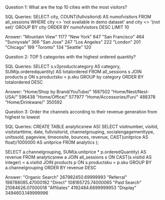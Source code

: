 Question 1:  What are the top 10 cities with the most visitors?


SQL Queries: 
SELECT city, COUNT(fullvisitorid) AS numofvisitors
FROM all_sessions
WHERE city <> 'not available in demo dataset' and city <> '(not set)'
GROUP BY city
ORDER BY numofvisitors DESC
LIMIT 10 

Answer: 
"Mountain View"	1177
"New York"	647
"San Francisco"	464
"Sunnyvale"	366
"San Jose"	247
"Los Angeles"	222
"London"	201
"Chicago"	199
"Toronto"	134
"Seattle"	120


Question 2: TOP 5 categories with the highest ordered quantity?

SQL Queries:
SELECT s.v2productcategory AS category, SUM(p.orderedquantity) AS totalordered
FROM all_sessions s
JOIN products p
	ON s.productsku = p.sku
GROUP by category
ORDER BY totalordered DESC

Answer:
"Home/Shop by Brand/YouTube/"	1687502
"Home/Nest/Nest-USA/"	596438
"Home/Office/"	577977
"Home/Accessories/Fun/"	488378
"Home/Drinkware/"	350592


Question 3:  Order the channels according to their revenue generation from highest to lowest

SQL Queries:
CREATE TABLE analyticsnew AS( SELECT visitnumber, visitid, visitstarttime, date, fullvisitorid, channelgrouping, socialengagementtype, unitssold, pageview, timeonsite, bounces, revenue, CAST(unitprice AS float)/1000000 AS unitprice FROM analytics );

SELECT a.channelgrouping, SUM(a.unitprice * p.orderedQuantity) AS revenue 
FROM analyticsnew a 
JOIN all_sessions s 
	ON CAST(s.visitid AS integer) = a.visitid 
JOIN products p 
	ON s.productsku = p.sku
GROUP BY a.channelgrouping
ORDER BY revenue DESC

Answer:
"Organic Search"	267982450.69999993
"Referral"	198788085.47000182
"Direct"	108165725.74000065
"Paid Search"	21084626.07000018
"Affiliates"	4192484.6699999953
"Display"	3494603.149999996

